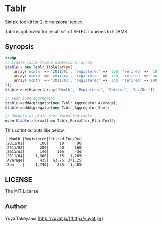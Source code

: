 Tablr
=====

Simple toolkit for 2-dimensional tables.

Tablr is optimized for result set of SELECT queries to RDBMS.

Synopsis
--------

```php
<?php
// Create table from 2-dimensional array.
$table = new Tablr_Table(array(
    array('month' => '2011/01', 'registered' =>  100, 'retired' =>  10, 'inc_dec' =>   90),
    array('month' => '2011/02', 'registered' =>  200, 'retired' =>  40, 'inc_dec' =>  160),
    array('month' => '2011/03', 'registered' =>  140, 'retired' => 190, 'inc_dec' =>  -50),
));
$table->setHeader(array('Month', 'Registered', 'Retired', 'Inc/Dec'));

// Adds some aggregator.
$table->addAggregator(new Tablr_Aggregator_Average);
$table->addAggregator(new Tablr_Aggregator_Sum);

// Outputs as plain text formatted table.
echo $table->format(new Tablr_Formatter_PlainText);
```

This script outputs like below.

```
| Month |Registered|Retired|Inc/Dec|
|2011/01|       100|     10|     90|
|2011/02|       200|     40|    160|
|2011/03|       140|    190|    -50|
|2011/04|     1,300|     15|  1,285|
|Average|       435|  63.75| 371.25|
|Sum    |     1,740|    255|  1,485|
```

LICENSE
-------

The MIT License

Author
------

Yuya Takeyama [http://yuyat.jp/](http://yuyat.jp/)
